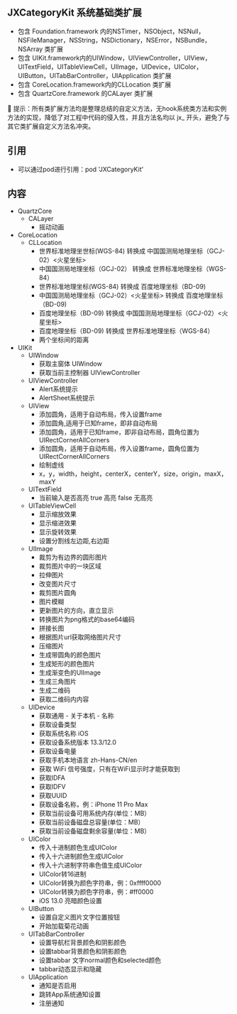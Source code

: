 ## JXCategoryKit  系统基础类扩展
* 包含 Foundation.framework 内的NSTimer，NSObject，NSNull，NSFileManager，NSString，NSDictionary，NSError，NSBundle，NSArray 类扩展
* 包含 UIKit.framework内的UIWindow，UIViewController，UIView，UITextField，UITableViewCell，UIImage，UIDevice，UIColor，UIButton，UITabBarController，UIApplication 类扩展
* 包含 CoreLocation.framework内的CLLocation 类扩展
* 包含 QuartzCore.framework 的CALayer 类扩展

📜 提示：所有类扩展方法均是整理总结的自定义方法，无hook系统类方法和实例方法的实现，降低了对工程中代码的侵入性，并且方法名均以 jx_ 开头，避免了与其它类扩展自定义方法名冲突。

## 引用

* 可以通过pod进行引用：pod 'JXCategoryKit'

## 内容

* QuartzCore
    * CALayer
      * 摇动动画
* CoreLocation
    * CLLocation
      * 世界标准地理坐世标(WGS-84) 转换成 中国国测局地理坐标（GCJ-02）<火星坐标>
      * 中国国测局地理坐标（GCJ-02） 转换成 世界标准地理坐标（WGS-84）
      * 世界标准地理坐标(WGS-84) 转换成 百度地理坐标（BD-09)
      * 中国国测局地理坐标（GCJ-02）<火星坐标> 转换成 百度地理坐标（BD-09)
      * 百度地理坐标（BD-09) 转换成 中国国测局地理坐标（GCJ-02）<火星坐标>
      * 百度地理坐标（BD-09) 转换成 世界标准地理坐标（WGS-84）
      * 两个坐标间的距离 
* UIKit
    * UIWindow
      * 获取主窗体 UIWindow
      * 获取当前主控制器 UIViewController
    * UIViewController
      * Alert系统提示
      * AlertSheet系统提示
    * UIView
      * 添加圆角，适用于自动布局，传入设置frame
      * 添加圆角,适用于已知frame，即非自动布局
      * 添加圆角，适用于已知frame，即非自动布局，圆角位置为UIRectCornerAllCorners
      * 添加圆角，适用于自动布局，传入设置frame，圆角位置为UIRectCornerAllCorners
      * 绘制虚线
      * x，y，width，height，centerX，centerY，size，origin，maxX，maxY
    * UITextField
      * 当前输入是否高亮 true 高亮 false 无高亮
    * UITableViewCell
      * 显示缩放效果
      * 显示缩进效果
      * 显示旋转效果
      * 设置分割线左边距,右边距
    * UIImage
      * 裁剪为有边界的圆形图片
      * 裁剪图片中的一块区域
      * 拉伸图片
      * 改变图片尺寸
      * 裁剪图片圆角
      * 图片模糊
      * 更新图片的方向，直立显示
      * 转换图片为png格式的base64编码
      * 拼接长图
      * 根据图片url获取网络图片尺寸
      * 压缩图片
      * 生成带圆角的颜色图片
      * 生成矩形的颜色图片
      * 生成渐变色的UIImage
      * 生成三角图片
      * 生成二维码
      * 获取二维码内内容
    * UIDevice
      * 获取通用 - 关于本机 - 名称
      * 获取设备类型
      * 获取系统名称 iOS
      * 获取设备系统版本 13.3/12.0
      * 获取设备电量
      * 获取手机本地语言 zh-Hans-CN/en
      * 获取 WiFi 信号强度，只有在WiFi显示时才能获取到
      * 获取IDFA
      * 获取IDFV
      * 获取UUID
      * 获取设备名称，例：iPhone 11 Pro Max
      * 获取当前设备可用系统内存(单位：MB）
      * 获取当前设备磁盘总容量(单位：MB）
      * 获取当前设备磁盘剩余容量(单位：MB）
    * UIColor
      * 传入十进制颜色生成UIColor
      * 传入十六进制颜色生成UIColor
      * 传入十六进制字符串色值生成UIColor
      * UIColor转16进制
      * UIColor转换为颜色字符串，例：0xffff0000
      * UIColor转换为颜色字符串，例：#ff0000
      * iOS 13.0 亮暗颜色设置
    * UIButton
      * 设置自定义图片文字位置按钮
      * 开始加载菊花动画
    * UITabBarController
      * 设置导航栏背景颜色和阴影颜色
      * 设置tabbar背景颜色和阴影颜色
      * 设置tabbar 文字normal颜色和selected颜色
      * tabbar动态显示和隐藏
    * UIApplication
      * 通知是否启用
      * 跳转App系统通知设置
      * 注册通知
